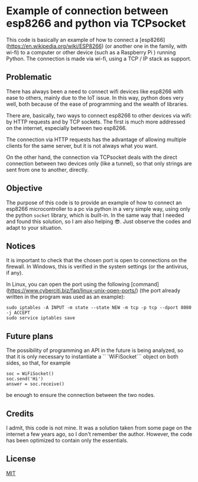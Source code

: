 # Example of connection between esp8266 and python via TCPsocket

This code is basically an example of how to connect a [esp8266] (https://en.wikipedia.org/wiki/ESP8266) (or another one in the family, with wi-fi) to a computer or other device (such as a Raspberry Pi ) running Python. The connection is made via wi-fi, using a TCP / IP stack as support.

## Problematic

There has always been a need to connect wifi devices like esp8266 with ease to others, mainly due to the IoT issue. In this way, python does very well, both because of the ease of programming and the wealth of libraries.

There are, basically, two ways to connect esp8266 to other devices via wifi: by HTTP requests and by TCP sockets. The first is much more addressed on the internet, especially between two esp8266.

The connection via HTTP requests has the advantage of allowing multiple clients for the same server, but it is not always what you want.

On the other hand, the connection via TCPsocket deals with the direct connection between two devices only (like a tunnel), so that only strings are sent from one to another, directly.

## Objective

The purpose of this code is to provide an example of how to connect an esp8266 microcontroller to a pc via python in a very simple way, using only the python ```socket``` library, which is built-in. In the same way that I needed and found this solution, so I am also helping 😎. Just observe the codes and adapt to your situation.

## Notices

It is important to check that the chosen port is open to connections on the firewall. In Windows, this is verified in the system settings (or the antivirus, if any).

In Linux, you can open the port using the following [command] (https://www.cyberciti.biz/faq/linux-unix-open-ports/) (the port already written in the program was used as an example):

```(bash)
sudo iptables -A INPUT -m state --state NEW -m tcp -p tcp --dport 8080 -j ACCEPT
sudo service iptables save
```

## Future plans

The possibility of programming an API in the future is being analyzed, so that it is only necessary to instantiate a `` `WiFiSocket``` object on both sides, so that, for example

```(python)
soc = WiFiSocket()
soc.send('Hi')
answer = soc.receive()
```

be enough to ensure the connection between the two nodes.

## Credits
I admit, this code is not mine. It was a solution taken from some page on the internet a few years ago, so I don't remember the author. However, the code has been optimized to contain only the essentials.

## License
[MIT](https://choosealicense.com/licenses/mit/)
